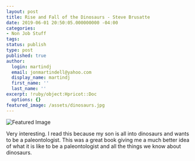 ```yaml
---
layout: post
title: Rise and Fall of the Dinosaurs - Steve Brusatte
date: 2019-06-01 20:50:05.000000000 -04:00
categories:
- Non Job Stuff
tags:
status: publish
type: post
published: true
author:
  login: martindj
  email: jonmartindell@yahoo.com
  display_name: martindj
  first_name: ''
  last_name: ''
excerpt: !ruby/object:Hpricot::Doc
  options: {}
featured_image: /assets/dinosaurs.jpg
---
```

![Featured Image]({{page.featured_image}})

Very interesting. I read this because my son is all into dinosaurs and wants to be a paleontologist. This was a great book giving me a much better idea of what it is like to be a paleontologist and all the things we know about dinosaurs.
